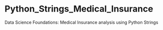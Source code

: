 # Python_Strings_Medical_Insurance
Data Science Foundations: Medical Insurance analysis using Python Strings 
